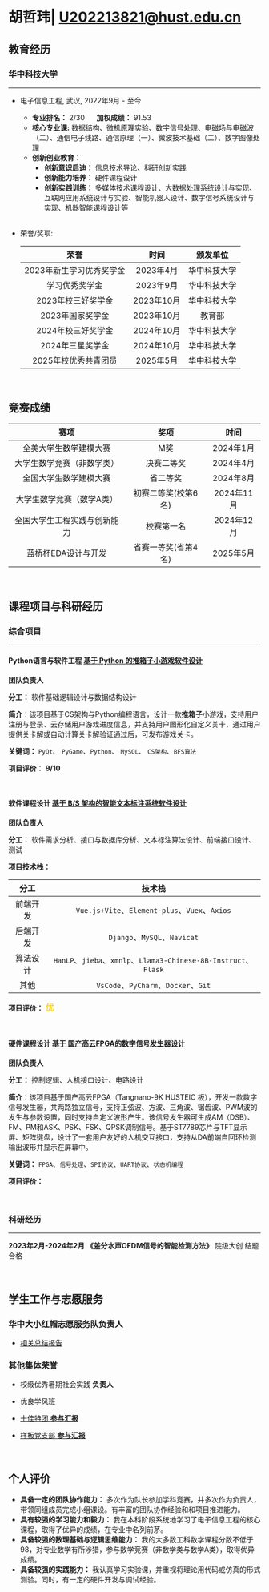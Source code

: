 # 胡哲玮| U202213821@hust.edu.cn

##  <i class="fa fa-graduation-cap" aria-hidden="true"></i> 教育经历

### <i class="fa fa-university" aria-hidden="true"></i>华中科技大学

---

* 电子信息工程, 武汉, 2022年9月 - 至今
  * **专业排名：** 2/30 &nbsp;&nbsp;&nbsp;&nbsp; **加权成绩：** 91.53
  * **核心专业课:** 数据结构、微机原理实验、数字信号处理、电磁场与电磁波（二）、通信电子线路、通信原理（一）、微波技术基础（二）、数字图像处理
  * **创新创业教育：**
    * **创新意识启迪：** 信息技术导论、科研创新实践
    * **创新能力培养：** 硬件课程设计
    * **创新实践训练：** 多媒体技术课程设计、大数据处理系统设计与实现、互联网应用系统设计与实验、智能机器人设计、数字信号系统设计与实现、机器智能课程设计等
  
  <br>

* 荣誉/奖项:

  | 荣誉 | 时间 | 颁发单位 |
  | :---: | :--: | :---: |
  | 2023年新生学习优秀奖学金 | 2023年4月 | 华中科技大学 |
  |学习优秀奖学金| 2023年9月 | 华中科技大学 |
  | 2023年校三好奖学金 | 2023年10月 | 华中科技大学 |
  | 2023年国家奖学金 | 2023年10月 | 教育部 |
  | 2024年校三好奖学金 | 2024年10月 | 华中科技大学 |
  | 2024年三星奖学金 | 2024年10月 | 华中科技大学 |
  | 2025年校优秀共青团员 | 2025年5月 | 华中科技大学 |

<br>

## <i class="fa fa-trophy" aria-hidden="true"></i>竞赛成绩

| 赛项 | 奖项 | 时间 |
| :---: | :--: | :---: |
| 全美大学生数学建模大赛 | M奖 | 2024年1月 |
| 大学生数学竞赛（非数学类）| 决赛二等奖 | 2024年4月 |
| 全国大学生数学建模大赛|省二等奖| 2024年8月 |
| 大学生数学竞赛（数学A类）| 初赛二等奖(校第6名) | 2024年11月 |
| 全国大学生工程实践与创新能力 | 校赛第一名 | 2024年12月 |
| 蓝桥杯EDA设计与开发 | 省赛一等奖(省第4名) | 2025年5月 |

<br>

## <i class="fa fa-flask" aria-hidden="true"></i>课程项目与科研经历
### <i class="fa fa-database" aria-hidden="true"></i>综合项目

--- 

#### <i class="fa fa-code" aria-hidden="true"></i> **Python语言与软件工程** [基于 Python 的推箱子小游戏软件设计](https://github.com/TensorHu/)
    
  <i class="fa fa-user" aria-hidden="true"></i> **团队负责人**

  <i class="fa fa-tasks" aria-hidden="true"></i> **分工：** 软件基础逻辑设计与数据结构设计

  <i class="fa fa-info-circle" aria-hidden="true"></i> **简介**：该项目基于CS架构与Python编程语言，设计一款**推箱子**小游戏，支持用户注册与登录、云存储用户游戏进度信息，并支持用户图形化自定义关卡，通过用户提供关卡解或自动计算关卡解验证通过后，可发布游戏关卡。

  <i class="fa fa-cogs" aria-hidden="true"></i> **关键词：** `PyQt`、 `PyGame`、`Python`、 `MySQL`、 `CS架构`、`BFS算法`

  <i class="fa fa-star" aria-hidden="true"></i> **项目评价：**
  <span style="color: gold;">
      <i class="fa fa-star" aria-hidden="true"></i>
      <i class="fa fa-star" aria-hidden="true"></i>
      <i class="fa fa-star" aria-hidden="true"></i>
      <i class="fa fa-star" aria-hidden="true"></i>
      <i class="fa fa-star-half" aria-hidden="true"></i>
  </span>  **9/10** 

  <br>

#### <i class="fa fa-internet-explorer" aria-hidden="true"></i> **软件课程设计** [基于 B/S 架构的智能文本标注系统软件设计](https://github.com/TensorHu/)
    
  <i class="fa fa-user" aria-hidden="true"></i> **团队负责人**

  <i class="fa fa-tasks" aria-hidden="true"></i> **分工：** 软件需求分析、接口与数据库分析、文本标注算法设计、前端接口设计、测试

  <i class="fa fa-cogs" aria-hidden="true"></i> **项目技术栈：** 

  | 分工 | 技术栈 | 
  | :---: | :-------------------------: |
  | 前端开发 |`Vue.js+Vite`、`Element-plus`、`Vuex`、`Axios` | 
  | 后端开发 |`Django`、`MySQL`、`Navicat`| 
  | 算法设计 |`HanLP`、`jieba`、`xmnlp`、`Llama3-Chinese-8B-Instruct`、`Flask` |
  | 其他 | `VsCode`、`PyCharm`、`Docker`、`Git` |

  <i class="fa fa-star" aria-hidden="true"></i> **项目评价：**
  <span style="color: gold;">
      <i class="fa fa-star" aria-hidden="true"></i>
      <i class="fa fa-star" aria-hidden="true"></i>
      <i class="fa fa-star" aria-hidden="true"></i>
      <i class="fa fa-star" aria-hidden="true"></i>
      <i class="fa fa-star" aria-hidden="true"></i>
  </span>
  <span style="color: gold; font-size: 1.2em; font-weight: bold; font-family: 'Dancing Script', cursive;">
    优
  </span>

  <br>

#### <i class="fa fa-microchip" aria-hidden="true"></i> **硬件课程设计** [基于 国产高云FPGA的数字信号发生器设计](https://github.com/TensorHu/)
    
  <i class="fa fa-user" aria-hidden="true"></i> **团队负责人**

  <i class="fa fa-tasks" aria-hidden="true"></i> **分工：** 控制逻辑、人机接口设计、电路设计

  <i class="fa fa-info-circle" aria-hidden="true"></i> **简介**：该项目基于国产高云FPGA（Tangnano-9K HUSTEIC 板），开发一款数字信号发生器，共两路独立信号，支持正弦波、方波、三角波、锯齿波、PWM波的发生与参数设置，同时支持自定义波形产生。该信号发生器可生成AM（DSB）、FM、PM和ASK、PSK、FSK、QPSK调制信号。基于ST7789芯片与TFT显示屏、矩阵键盘，设计了一套用户友好的人机交互接口，支持从DA前端自回环检测输出波形并显示在屏幕中。
  
  <i class="fa fa-cogs" aria-hidden="true"></i> **关键词：** `FPGA`、`信号处理`、`SPI协议`、`UART协议`、`状态机编程`
  
  <i class="fa fa-star" aria-hidden="true"></i> **项目评价：**

  <br>

### <i class="fa fa-flask" aria-hidden="true"></i>科研经历

---

**2023年2月-2024年2月** **《差分水声OFDM信号的智能检测方法》** 院级大创 结题合格 

  <br>

##  <i class="fa fa-flag" aria-hidden="true"></i> 学生工作与志愿服务

###  <i class="fa fa-heart" aria-hidden="true"></i> 华中大小红帽志愿服务队负责人
- [相关总结报告](https://mp.weixin.qq.com/s/9JbF35PnS65GkKWhuqSOZA)

###  <i class="fa fa-briefcase" aria-hidden="true"></i>  其他集体荣誉
- 校级优秀暑期社会实践 **负责人**
- 优良学风班
- [十佳特团 **参与汇报**](https://mp.weixin.qq.com/s/uZ9uR7xseFHa8XWrMoHQFQ) 
- [样板党支部 **参与汇报**](https://mp.weixin.qq.com/s/dmqKrmrdKAeOSHVb35aVSg)

  <br>

##  <i class="fa fa-tasks" aria-hidden="true"></i> 个人评价

* **具备一定的团队协作能力：** 多次作为队长参加学科竞赛，并多次作为负责人，带领同组成员完成小组课设。有丰富的团队协作经验和和项目推进能力。
* **具有较强的学习能力和毅力：** 我在本科阶段系统地学习了电子信息工程的核心课程，取得了优异的成绩，在专业中名列前茅。
* **具备较强的数理基础与逻辑思维能力：** 我的大多数工科数学课程分数不低于98，对专业数学有所涉猎，参与数学竞赛（非数学类与数学A类），取得优异成绩。
* **具备较强的实践能力：** 我认真学习实验课，并重视将理论用代码或仿真的形式测验。同时，有一定的硬件开发与调试经验。